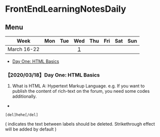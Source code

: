 # FrontEndLearningNotesDaily
## Menu 

Week | Mon | Tue | Wed | Thu | Fri | Sat | Sun  
:-: | :-: | :-: | :-: | :-: | :-: | :-: | :-:
March 16-22  | | | [1](https://github.com/vivi3nli/LeetCodeDaily#20180613%E9%A2%98%E7%9B%AE)|||||

- [Day One: HTML Basics](https://github.com/YuuSUN/FrontEndLearningNotesDaily/blob/master/README.md)



### 【2020/03/18】Day One: HTML Basics
1. What is HTML 
A: Hypertext Markup Language. e.g. If you want to publish the content of rich-text on the forum, you need some codes additionally. 
- ```html
``` 
[del]hehe[/del]
``` 
( indicates the text between labels should be deleted. Strikethrough effect will be added by default )
